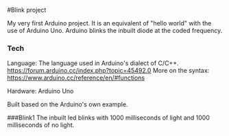 #Blink project

My very first Arduino project. It is an equivalent of "hello world" with the use of Arduino Uno. Arduino blinks the inbuilt diode at the coded frequency.

### Tech

Language:
The language used in Arduino's dialect of C/C++.
https://forum.arduino.cc/index.php?topic=45492.0
More on the syntax:
https://www.arduino.cc/reference/en/#functions

Hardware:
Arduino Uno

Built based on the Arduino's own example.

###Blink1
The inbuilt led blinks with 1000 milliseconds of light and 1000 milliseconds of no light.
